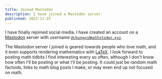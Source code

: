 ```yaml
---
title: Joined Mastodon
description: I have joined a Mastodon server.
published: 2023-11-25
---
```


I have finally rejoined social media.
I have created an account on a [Mastodon] server with username [`@chungyc@mathstodon.xyz`].

The Mastodon server I joined is geared towards people who love math,
and it even supports rendering mathematics with [LaTeX].
I look forward to posting math tidbits I find interesting every so often,
although I don't know how often I'll be posting or what I'll be posting.
It could just be random math factoids, links to math blog posts I make,
or may even end up not focused on math.

[Mastodon]: https://joinmastodon.org/
[`@chungyc@mathstodon.xyz`]: https://mathstodon.xyz/@chungyc
[LaTeX]: https://www.latex-project.org/
